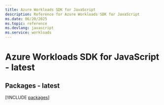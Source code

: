 ```yaml
---
title: Azure Workloads SDK for JavaScript
description: Reference for Azure Workloads SDK for JavaScript
ms.date: 06/20/2025
ms.topic: reference
ms.devlang: javascript
ms.service: workloads
---
```

# Azure Workloads SDK for JavaScript - latest
## Packages - latest
[!INCLUDE [packages](workloads-index.md)]
